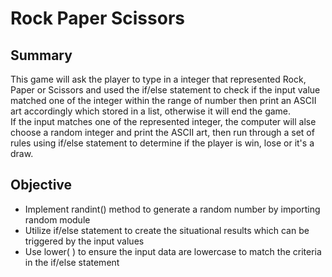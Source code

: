 # Rock Paper Scissors
## Summary
This game will ask the player to type in a integer that represented Rock, Paper or Scissors and used the if/else statement to check if the input value matched one of the integer within the range of number then print an ASCII art accordingly which stored in a list, otherwise it will end the game.  
If the input matches one of the represented integer, the computer will alse choose a random integer and print the ASCII art, then run through a set of rules using if/else statement to determine if the player is win, lose or it's a draw.

## Objective  
- Implement randint() method to generate a random number by importing random module
- Utilize if/else statement to create the situational results which can be triggered by the input values
- Use lower( ) to ensure the input data are lowercase to match the criteria in the if/else statement